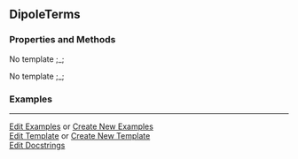 ## <a id="Psience.VPT2.Terms.DipoleTerms">DipoleTerms</a>


### Properties and Methods
No template ;_;

No template ;_;

### Examples


___

[Edit Examples](https://github.com/McCoyGroup/Psience/edit/edit/ci/examples/ci/docs/Psience/VPT2/Terms/DipoleTerms.md) or 
[Create New Examples](https://github.com/McCoyGroup/Psience/new/edit/?filename=ci/examples/ci/docs/Psience/VPT2/Terms/DipoleTerms.md) <br/>
[Edit Template](https://github.com/McCoyGroup/Psience/edit/edit/ci/docs/ci/docs/Psience/VPT2/Terms/DipoleTerms.md) or 
[Create New Template](https://github.com/McCoyGroup/Psience/new/edit/?filename=ci/docs/templates/ci/docs/Psience/VPT2/Terms/DipoleTerms.md) <br/>
[Edit Docstrings](https://github.com/McCoyGroup/Psience/edit/edit/Psience/VPT2/Terms.py?message=Update%20Docs)
